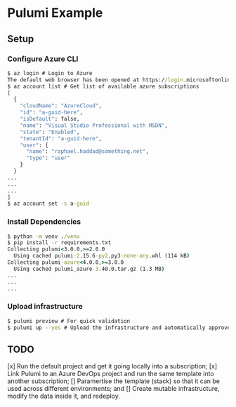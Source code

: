 # Pulumi Example

## Setup

### Configure Azure CLI

```cmd
$ az login # Login to Azure
The default web browser has been opened at https://login.microsoftonline.com/common/oauth2/authorize. Please continue the login in the web browser.
$ az account list # Get list of available azure subscriptions
[
  {
    "cloudName": "AzureCloud",
    "id": "a-guid-here",
    "isDefault": false,
    "name": "Visual Studio Professional with MSDN",
    "state": "Enabled",
    "tenantId": "a-guid-here",
    "user": {
      "name": "raphael.haddad@something.net",
      "type": "user"
    }
  }
...
...
...
]
$ az account set -s a-guid
```

### Install Dependencies

```cmd
$ python -m venv ./venv
$ pip install -r requirements.txt
Collecting pulumi<3.0.0,>=2.0.0
  Using cached pulumi-2.15.6-py2.py3-none-any.whl (114 kB)
Collecting pulumi-azure<4.0.0,>=3.0.0
  Using cached pulumi_azure-3.40.0.tar.gz (1.3 MB)
...
...
...
```

### Upload infrastructure

```cmd
$ pulumi preview # For quick validation
$ pulumi up --yes # Upload the infrastructure and automatically approve.
```

## TODO

[x] Run the default project and get it going locally into a subscription;
[x] Link Pulumi to an Azure DevOps project and run the same template
into another subscription;
[] Paramertise the template (stack) so that it can be used across different
environments; and
[] Create mutable infrastructure, modify the data inside it, and redeploy.
